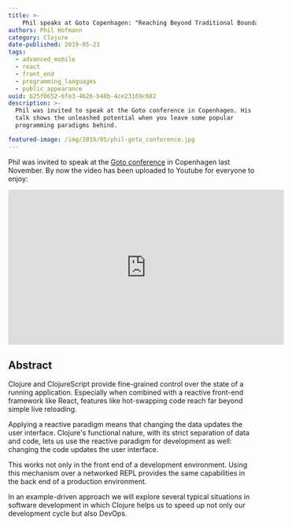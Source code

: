 ```yaml
---
title: >-
    Phil speaks at Goto Copenhagen: "Reaching Beyond Traditional Boundaries with Clojure"
authors: Phil Hofmann
category: Clojure
date-published: 2019-05-21
tags:
  - advanced_mobile
  - react
  - front_end
  - programming_languages
  - public_appearance
uuid: b25f0652-6fe3-4626-b40b-4ce23169c682
description: >-
  Phil was invited to speak at the Goto conference in Copenhagen. His
  talk shows the unleashed potential when you leave some popular
  programming paradigms behind.

featured-image: /img/2019/05/phil-goto_conference.jpg
---
```


Phil was invited to speak at the [Goto
conference](https://gotocph.com/2018/sessions/594) in Copenhagen last
November. By now the video has been uploaded to Youtube for everyone
to enjoy:

<center>

<iframe width="560" height="315" src="https://www.youtube.com/embed/2aIWMYcC4Qc" frameborder="0" allow="accelerometer; autoplay; encrypted-media; gyroscope; picture-in-picture" allowfullscreen></iframe>

</center>

## Abstract

Clojure and ClojureScript provide fine-grained control over the state
of a running application. Especially when combined with a reactive
front-end framework like React, features like hot-swapping code reach
far beyond simple live reloading.

Applying a reactive paradigm means that changing the data updates the
user interface. Clojure's functional nature, with its strict
separation of data and code, lets us use the reactive paradigm for
development as well: changing the code updates the user interface.

This works not only in the front end of a development environment.
Using this mechanism over a networked REPL provides the same
capabilities in the back end of a production environment.

In an example-driven approach we will explore several typical
situations in software development in which Clojure helps us to speed
up not only our development cycle but also DevOps.

